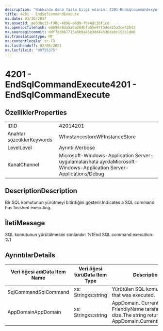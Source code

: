 ```yaml
---
description: 'Hakkında daha fazla bilgi edinin: 4201-Endsqlcommandexyürütüldüğünde'
title: 4201 - EndSqlCommandExecute
ms.date: 03/30/2017
ms.assetid: ae0dbc15-f98c-4096-a8d9-fbe4dc36f1cd
ms.openlocfilehash: e0b98e8da5a0a284bfa55e97f5dde25a2ce42b42
ms.sourcegitcommit: ddf7edb67715a5b9a45e3dd44536dabc153c1de0
ms.translationtype: MT
ms.contentlocale: tr-TR
ms.lasthandoff: 02/06/2021
ms.locfileid: "99755375"
---
```

# <a name="4201---endsqlcommandexecute"></a><span data-ttu-id="14a87-103">4201 - EndSqlCommandExecute</span><span class="sxs-lookup"><span data-stu-id="14a87-103">4201 - EndSqlCommandExecute</span></span>

## <a name="properties"></a><span data-ttu-id="14a87-104">Özellikler</span><span class="sxs-lookup"><span data-stu-id="14a87-104">Properties</span></span>  
  
|||  
|-|-|  
|<span data-ttu-id="14a87-105">ID</span><span class="sxs-lookup"><span data-stu-id="14a87-105">ID</span></span>|<span data-ttu-id="14a87-106">4201</span><span class="sxs-lookup"><span data-stu-id="14a87-106">4201</span></span>|  
|<span data-ttu-id="14a87-107">Anahtar sözcükler</span><span class="sxs-lookup"><span data-stu-id="14a87-107">Keywords</span></span>|<span data-ttu-id="14a87-108">Wfınstancestore</span><span class="sxs-lookup"><span data-stu-id="14a87-108">WFInstanceStore</span></span>|  
|<span data-ttu-id="14a87-109">Level</span><span class="sxs-lookup"><span data-stu-id="14a87-109">Level</span></span>|<span data-ttu-id="14a87-110">Ayrıntılı</span><span class="sxs-lookup"><span data-stu-id="14a87-110">Verbose</span></span>|  
|<span data-ttu-id="14a87-111">Kanal</span><span class="sxs-lookup"><span data-stu-id="14a87-111">Channel</span></span>|<span data-ttu-id="14a87-112">Microsoft-Windows-Application Server-uygulamalar/hata ayıkla</span><span class="sxs-lookup"><span data-stu-id="14a87-112">Microsoft-Windows-Application Server-Applications/Debug</span></span>|  
  
## <a name="description"></a><span data-ttu-id="14a87-113">Description</span><span class="sxs-lookup"><span data-stu-id="14a87-113">Description</span></span>  

 <span data-ttu-id="14a87-114">Bir SQL komutunun yürütmeyi bitirdiğini gösterir.</span><span class="sxs-lookup"><span data-stu-id="14a87-114">Indicates a SQL command has finished executing.</span></span>  
  
## <a name="message"></a><span data-ttu-id="14a87-115">İleti</span><span class="sxs-lookup"><span data-stu-id="14a87-115">Message</span></span>  

 <span data-ttu-id="14a87-116">SQL komutunun yürütülmesini sonlandır: %1</span><span class="sxs-lookup"><span data-stu-id="14a87-116">End SQL command execution: %1</span></span>  
  
## <a name="details"></a><span data-ttu-id="14a87-117">Ayrıntılar</span><span class="sxs-lookup"><span data-stu-id="14a87-117">Details</span></span>  
  
|<span data-ttu-id="14a87-118">Veri öğesi adı</span><span class="sxs-lookup"><span data-stu-id="14a87-118">Data Item Name</span></span>|<span data-ttu-id="14a87-119">Veri öğesi türü</span><span class="sxs-lookup"><span data-stu-id="14a87-119">Data Item Type</span></span>|<span data-ttu-id="14a87-120">Description</span><span class="sxs-lookup"><span data-stu-id="14a87-120">Description</span></span>|  
|--------------------|--------------------|-----------------|  
|<span data-ttu-id="14a87-121">SqlCommand</span><span class="sxs-lookup"><span data-stu-id="14a87-121">SqlCommand</span></span>|<span data-ttu-id="14a87-122">xs: String</span><span class="sxs-lookup"><span data-stu-id="14a87-122">xs:string</span></span>|<span data-ttu-id="14a87-123">Yürütülen SQL komutu.</span><span class="sxs-lookup"><span data-stu-id="14a87-123">The SQL command that was executed.</span></span>|  
|<span data-ttu-id="14a87-124">AppDomain</span><span class="sxs-lookup"><span data-stu-id="14a87-124">AppDomain</span></span>|<span data-ttu-id="14a87-125">xs: String</span><span class="sxs-lookup"><span data-stu-id="14a87-125">xs:string</span></span>|<span data-ttu-id="14a87-126">AppDomain. CurrentDomain. FriendlyName tarafından döndürülen dize.</span><span class="sxs-lookup"><span data-stu-id="14a87-126">The string returned by AppDomain.CurrentDomain.FriendlyName.</span></span>|
